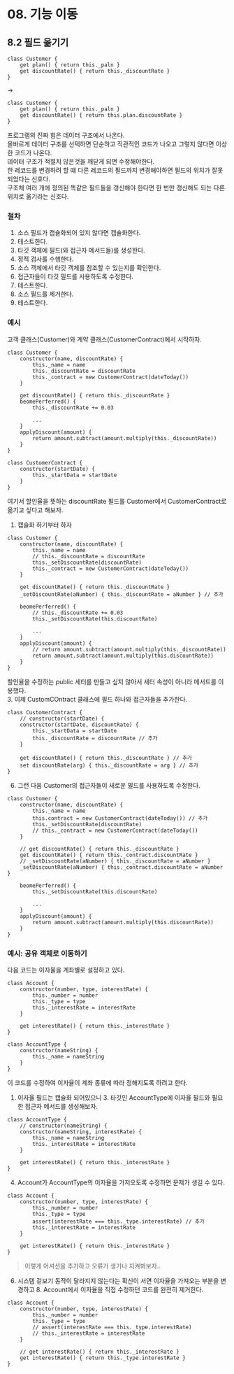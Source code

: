 # 08. 기능 이동
## 8.2 필드 옮기기

```JS
class Customer {
	get plan() { return this._paln }
	get discountRate() { return this._discountRate }
}
```
-> 
```JS
class Customer {
	get plan() { return this._paln }
	get discountRate() { return this.plan.discountRate }
}
```
프로그램의 진짜 힘은 데이터 구조에서 나온다.  
올바르게 데이터 구조를 선택하면 단순하고 직관적인 코드가 나오고 그렇지 않다면 이상한 코드가 나온다.  
데이터 구조가 적절치 않은것을 깨닫게 되면 수정해야한다.  
한 레코드를 변경하려 할 떄 다른 레코드의 필드까지 변경해야하면 필드의 위치가 잘못되었다는 신호다.  
구조체 여러 개에 정의된 똑같은 필드들을 갱신해야 한다면 한 번만 갱신해도 되는 다른 위치로 옮기라는 신호다.  

### 절차
1. 소스 필드가 캡슐화되어 있지 않다면 캡슐화한다.
2. 테스트한다.
3. 타깃 객체에 필드(와 접근자 메서드들)를 생성한다.
4. 정적 검사를 수행한다.
5. 소스 객체에서 타깃 객체를 참조할 수 있는지를 확인한다.
6. 접근자들이 타깃 필드를 사용하도록 수정한다.
7. 테스트한다.
8. 소스 필드를 제거한다.
9. 테스트한다.

### 예시
고객 클래스(Customer)와 계약 클래스(CustomerContract)에서 시작하자.

```JS
class Customer {
	constructor(name, discountRate) {
		this._name = name
		this._discountRate = discountRate
		this._contract = new CustomerContract(dateToday())
	}

	get discountRate() { return this._discountRate }
	beomePerferred() {
		this._discountRate += 0.03
		
		...
	}
	applyDiscount(amount) {
		return amount.subtract(amount.multiply(this._discountRate))
	}
}
```

```JS
class CustomerContract {
	constructor(startDate) {
		this._startData = startDate
	}
}
```

여기서 할인율을 뜻하는 discountRate 필드를 Customer에서 CustomerContract로 옮기고 싶다고 해보자.
1. 캡슐화 하기부터 하자

```JS
class Customer {
	constructor(name, discountRate) {
		this._name = name
		// this._discountRate = discountRate
		this._setDiscountRate(discountRate)
		this._contract = new CustomerContract(dateToday())
	}

	get discountRate() { return this._discountRate }
	_setDiscountRate(aNumber) { this._discountRate = aNumber } // 추가

	beomePerferred() {
		// this._discountRate += 0.03
		this._setDiscountRate(this.discountRate)

		...
	}
	applyDiscount(amount) {
		// return amount.subtract(amount.multiply(this._discountRate))
		return amount.subtract(amount.multiply(this.discountRate))
	}
}
```
할인율을 수정하는 public 세터를 만들고 싶지 않아서 세터 속성이 아니라 메서드를 이용했다.  
3. 이제 CustomCOntract 클래스에 필드 하나와 접근자들을 추가한다.
```JS
class CustomerContract {
	// constructor(startDate) {
	constructor(startDate, discountRate) {
		this._startData = startDate
		this._discountRate = discountRate // 추가
	}

	get discountRate() { return this._discountRate } // 추가 
	set discountRate(arg) { this._discountRate = arg } // 추가
}
```
6. 그런 다음 Customer의 접근자들이 새로운 필드를 사용하도록 수정한다.

```JS
class Customer {
	constructor(name, discountRate) {
		this._name = name
		this.contract = new CustomerContract(dateToday()) // 추가
		this._setDiscountRate(discountRate)
		// this._contract = new CustomerContract(dateToday())
	}

	// get discountRate() { return this._discountRate }
	get discountRate() { return this._contract.discountRate }
	// _setDiscountRate(aNumber) { this._discountRate = aNumber }
	_setDiscountRate(aNumber) { this._contract.discountRate = aNumber }

	beomePerferred() {
		this._setDiscountRate(this.discountRate)

		...
	}
	applyDiscount(amount) {
		return amount.subtract(amount.multiply(this.discountRate))
	}
}
```

### 예시: 공유 객체로 이동하기
다음 코드는 이자율을 계좌별로 설정하고 있다.
```JS
class Account {
	constructor(number, type, interestRate) {
		this._number = number
		this._type = type
		this._interestRate = interestRate
	}

	get interestRate() { return this._interestRate }
}
```
```JS
class AccountType {
	constructor(nameString) {
		this._name = nameString
	}
}
```
이 코드를 수정하여 이자율이 계좌 종류에 따라 정해지도록 하려고 한다.  
1. 이자율 필드는 캡슐화 되어있으니 3. 타깃인 AccountType에 이자율 필드와 필요한 접근자 메서드를 생성해보자.

```JS
class AccountType {
	// constructor(nameString) {
	constructor(nameString, interestRate) {
		this._name = nameString
		this._interestRate = interestRate
	}

	get interestRate() { return this._interestRate }
}
```
4. Account가 AccountType의 이자율을 가저오도록 수정하면 문제가 생길 수 있다. 

```JS
class Account {
	constructor(number, type, interestRate) {
		this._number = number
		this._type = type
		assert(interestRate === this._type.interestRate) // 추가
		this._interestRate = interestRate
	}

	get interestRate() { return this._interestRate }
}
```
> 이렇게 어셔션을 추가하고 오류가 생기나 지켜봐보자..
  
6. 시스템 겉보기 동작이 달라지지 않는다는 확신이 서면 이자율을 가져오는 부분을 변경하고 8. Account에서 이자율을 직접 수정하던 코드를 완전히 제거한다.

```JS
class Account {
	constructor(number, type, interestRate) {
		this._number = number
		this._type = type
		// assert(interestRate === this._type.interestRate) 
		// this._interestRate = interestRate
	}

	// get interestRate() { return this._interestRate }
	get interestRate() { return this._type.interestRate }
}
```




















